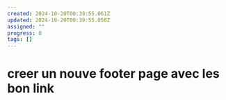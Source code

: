 ```yaml
---
created: 2024-10-20T00:39:55.061Z
updated: 2024-10-20T00:39:55.056Z
assigned: ""
progress: 0
tags: []
---
```


# creer un nouve footer page avec les bon link

